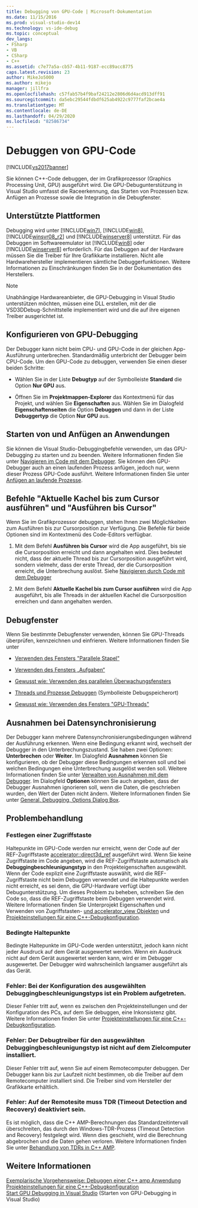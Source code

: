 ```yaml
---
title: Debugging von GPU-Code | Microsoft-Dokumentation
ms.date: 11/15/2016
ms.prod: visual-studio-dev14
ms.technology: vs-ide-debug
ms.topic: conceptual
dev_langs:
- FSharp
- VB
- CSharp
- C++
ms.assetid: c7e77a5a-cb57-4b11-9187-ecc89acc8775
caps.latest.revision: 23
author: MikeJo5000
ms.author: mikejo
manager: jillfra
ms.openlocfilehash: c57fab57b4f9baf24212e2806d6d4acd913dff91
ms.sourcegitcommit: da5ebc29544fdbdf625ab4922c9777faf2bcae4a
ms.translationtype: MT
ms.contentlocale: de-DE
ms.lasthandoff: 04/29/2020
ms.locfileid: "82586734"
---
```

# <a name="debugging-gpu-code"></a>Debuggen von GPU-Code
[!INCLUDE[vs2017banner](../includes/vs2017banner.md)]

Sie können C++-Code debuggen, der im Grafikprozessor (Graphics Processing Unit, GPU) ausgeführt wird. Die GPU-Debugunterstützung in Visual Studio umfasst die Raceerkennung, das Starten von Prozessen bzw. Anfügen an Prozesse sowie die Integration in die Debugfenster.  
  
## <a name="supported-platforms"></a>Unterstützte Plattformen  
 Debugging wird unter [!INCLUDE[win7](../includes/win7-md.md)], [!INCLUDE[win8](../includes/win8-md.md)], [!INCLUDE[winsvr08_r2](../includes/winsvr08-r2-md.md)] und [!INCLUDE[winserver8](../includes/winserver8-md.md)] unterstützt. Für das Debuggen im Softwareemulator ist [!INCLUDE[win8](../includes/win8-md.md)] oder [!INCLUDE[winserver8](../includes/winserver8-md.md)] erforderlich. Für das Debuggen auf der Hardware müssen Sie die Treiber für Ihre Grafikkarte installieren. Nicht alle Hardwarehersteller implementieren sämtliche Debuggerfunktionen. Weitere Informationen zu Einschränkungen finden Sie in der Dokumentation des Herstellers.  
  
> [!NOTE]
> Unabhängige Hardwareanbieter, die GPU-Debugging in Visual Studio unterstützen möchten, müssen eine DLL erstellen, mit der die VSD3DDebug-Schnittstelle implementiert wird und die auf ihre eigenen Treiber ausgerichtet ist.  
  
## <a name="configuring-gpu-debugging"></a>Konfigurieren von GPU-Debugging  
 Der Debugger kann nicht beim CPU- und GPU-Code in der gleichen App-Ausführung unterbrechen. Standardmäßig unterbricht der Debugger beim CPU-Code. Um den GPU-Code zu debuggen, verwenden Sie einen dieser beiden Schritte:  
  
- Wählen Sie in der Liste **Debugtyp** auf der Symbolleiste **Standard** die Option **Nur GPU** aus.  
  
- Öffnen Sie im **Projektmappen-Explorer** das Kontextmenü für das Projekt, und wählen Sie **Eigenschaften** aus. Wählen Sie im Dialogfeld **Eigenschaftenseiten** die Option **Debuggen** und dann in der Liste **Debuggertyp** die Option **Nur GPU** aus.  
  
## <a name="launching-and-attaching-to-applications"></a>Starten von und Anfügen an Anwendungen  
 Sie können die Visual Studio-Debuggingbefehle verwenden, um das GPU-Debugging zu starten und zu beenden. Weitere Informationen finden Sie unter [Navigieren im Code mit dem Debugger](../debugger/navigating-through-code-with-the-debugger.md). Sie können den GPU-Debugger auch an einen laufenden Prozess anfügen, jedoch nur, wenn dieser Prozess GPU-Code ausführt. Weitere Informationen finden Sie unter [Anfügen an laufende Prozesse](../debugger/attach-to-running-processes-with-the-visual-studio-debugger.md).  
  
## <a name="run-current-tile-to-cursor-and-run-to-cursor"></a>Befehle "Aktuelle Kachel bis zum Cursor ausführen" und "Ausführen bis Cursor"  
 Wenn Sie im Grafikprozessor debuggen, stehen Ihnen zwei Möglichkeiten zum Ausführen bis zur Cursorposition zur Verfügung. Die Befehle für beide Optionen sind im Kontextmenü des Code-Editors verfügbar.  
  
1. Mit dem Befehl **Ausführen bis Cursor** wird die App ausgeführt, bis sie die Cursorposition erreicht und dann angehalten wird. Dies bedeutet nicht, dass der aktuelle Thread bis zur Cursorposition ausgeführt wird, sondern vielmehr, dass der erste Thread, der die Cursorposition erreicht, die Unterbrechung auslöst. Siehe [Navigieren durch Code mit dem Debugger](../debugger/navigating-through-code-with-the-debugger.md)  
  
2. Mit dem Befehl **Aktuelle Kachel bis zum Cursor ausführen** wird die App ausgeführt, bis alle Threads in der aktuellen Kachel die Cursorposition erreichen und dann angehalten werden.  
  
## <a name="debugging-windows"></a>Debugfenster  
 Wenn Sie bestimmte Debugfenster verwenden, können Sie GPU-Threads überprüfen, kennzeichnen und einfrieren. Weitere Informationen finden Sie unter  
  
- [Verwenden des Fensters "Parallele Stapel"](../debugger/using-the-parallel-stacks-window.md)  
  
- [Verwenden des Fensters „Aufgaben“](../debugger/using-the-tasks-window.md)  
  
- [Gewusst wie: Verwenden des parallelen Überwachungsfensters](../debugger/how-to-use-the-parallel-watch-window.md)  
  
- [Threads und Prozesse Debuggen](../debugger/debug-threads-and-processes.md) (Symbolleiste Debugspeicherort)  
  
- [Gewusst wie: Verwenden des Fensters "GPU-Threads"](../debugger/how-to-use-the-gpu-threads-window.md)  
  
## <a name="data-synchronization-exceptions"></a>Ausnahmen bei Datensynchronisierung  
 Der Debugger kann mehrere Datensynchronisierungsbedingungen während der Ausführung erkennen. Wenn eine Bedingung erkannt wird, wechselt der Debugger in den Unterbrechungszustand. Sie haben zwei Optionen: **Unterbrechen** oder **Weiter**. Im Dialogfeld **Ausnahmen** können Sie konfigurieren, ob der Debugger diese Bedingungen erkennen soll und bei welchen Bedingungen eine Unterbrechung ausgelöst werden soll. Weitere Informationen finden Sie unter [Verwalten von Ausnahmen mit dem Debugger](../debugger/managing-exceptions-with-the-debugger.md). Im Dialogfeld **Optionen** können Sie auch angeben, dass der Debugger Ausnahmen ignorieren soll, wenn die Daten, die geschrieben wurden, den Wert der Daten nicht ändern. Weitere Informationen finden Sie unter [General, Debugging, Options Dialog Box](../debugger/general-debugging-options-dialog-box.md).  
  
## <a name="troubleshooting"></a>Problembehandlung  
  
### <a name="specifying-an-accelerator"></a>Festlegen einer Zugriffstaste  
 Haltepunkte im GPU-Code werden nur erreicht, wenn der Code auf der REF-Zugriffstaste [accelerator::direct3d_ref](https://msdn.microsoft.com/library/a514b1a7-3b3f-4011-be6c-f7b0d9a42663) ausgeführt wird. Wenn Sie keine Zugriffstaste im Code angeben, wird die REF-Zugriffstaste automatisch als **Debuggingbeschleunigungstyp** in den Projekteigenschaften ausgewählt. Wenn der Code explizit eine Zugriffstaste auswählt, wird die REF-Zugriffstaste nicht beim Debuggen verwendet und die Haltepunkte werden nicht erreicht, es sei denn, die GPU-Hardware verfügt über Debugunterstützung. Um dieses Problem zu beheben, schreiben Sie den Code so, dass die REF-Zugriffstaste beim Debuggen verwendet wird. Weitere Informationen finden Sie Unterprojekt Eigenschaften und Verwenden von Zugriffstasten- [und accelerator_view Objekten](https://msdn.microsoft.com/library/18f0dc66-8236-4420-9f46-1a14f2c3fba1) und [Projekteinstellungen für eine C++-Debugkonfiguration](../debugger/project-settings-for-a-cpp-debug-configuration.md).  
  
### <a name="conditional-breakpoints"></a>Bedingte Haltepunkte  
 Bedingte Haltepunkte im GPU-Code werden unterstützt, jedoch kann nicht jeder Ausdruck auf dem Gerät ausgewertet werden. Wenn ein Ausdruck nicht auf dem Gerät ausgewertet werden kann, wird er im Debugger ausgewertet. Der Debugger wird wahrscheinlich langsamer ausgeführt als das Gerät.  
  
### <a name="error-there-is-a-configuration-issue-with-the-selected-debugging-accelerator-type"></a>Fehler: Bei der Konfiguration des ausgewählten Debuggingbeschleunigungstyps ist ein Problem aufgetreten.  
 Dieser Fehler tritt auf, wenn es zwischen den Projekteinstellungen und der Konfiguration des PCs, auf dem Sie debuggen, eine Inkonsistenz gibt. Weitere Informationen finden Sie unter [Projekteinstellungen für eine C++-Debugkonfiguration](../debugger/project-settings-for-a-cpp-debug-configuration.md).  
  
### <a name="error-the-debug-driver-for-the-selected-debugging-accelerator-type-is-not-installed-on-the-target-machine"></a>Fehler: Der Debugtreiber für den ausgewählten Debuggingbeschleunigungstyp ist nicht auf dem Zielcomputer installiert.  
 Dieser Fehler tritt auf, wenn Sie auf einem Remotecomputer debuggen. Der Debugger kann bis zur Laufzeit nicht bestimmen, ob die Treiber auf dem Remotecomputer installiert sind. Die Treiber sind vom Hersteller der Grafikkarte erhältlich.  
  
### <a name="error-timeout-detection-and-recovery-tdr-must-be-disabled-at-the-remote-site"></a>Fehler: Auf der Remotesite muss TDR (Timeout Detection and Recovery) deaktiviert sein.  
 Es ist möglich, dass die C++ AMP-Berechnungen das Standardzeitintervall überschreiten, das durch den Windows-TDR-Prozess (Timeout Detection and Recovery) festgelegt wird. Wenn dies geschieht, wird die Berechnung abgebrochen und die Daten gehen verloren. Weitere Informationen finden Sie unter [Behandlung von TDRs in C++ AMP](https://blogs.msdn.com/b/nativeconcurrency/archive/2012/03/07/handling-tdrs-in-c-amp.aspx).  
  
## <a name="see-also"></a>Weitere Informationen  
 [Exemplarische Vorgehensweise: Debuggen einer C++ amp Anwendung](https://msdn.microsoft.com/library/40e92ecc-f6ba-411c-960c-b3047b854fb5)   
 [Projekteinstellungen für eine C++-Debugkonfiguration](../debugger/project-settings-for-a-cpp-debug-configuration.md)   
 [Start GPU Debugging in Visual Studio](https://docs.microsoft.com/archive/blogs/nativeconcurrency/start-gpu-debugging-in-visual-studio-2012) (Starten von GPU-Debugging in Visual Studio)

